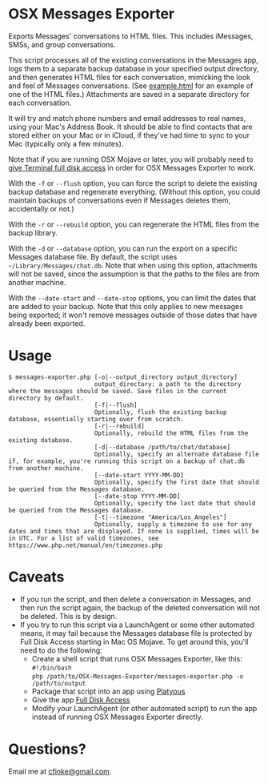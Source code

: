 OSX Messages Exporter
=====================
Exports Messages' conversations to HTML files. This includes iMessages, SMSs, and group conversations.

This script processes all of the existing conversations in the Messages app, logs them to a separate backup database in your specified output directory, and then generates HTML files for each conversation, mimicking the look and feel of Messages conversations. (See [example.html](example.html) for an example of one of the HTML files.) Attachments are saved in a separate directory for each conversation.

It will try and match phone numbers and email addresses to real names, using your Mac's Address Book. It should be able to find contacts that are stored either on your Mac or in iCloud, if they've had time to sync to your Mac (typically only a few minutes).

Note that if you are running OSX Mojave or later, you will probably need to [give Terminal full disk access](https://osxdaily.com/2018/10/09/fix-operation-not-permitted-terminal-error-macos/) in order for OSX Messages Exporter to work.

With the `-f` or `--flush` option, you can force the script to delete the existing backup database and regenerate everything. (Without this option, you could maintain backups of conversations even if Messages deletes them, accidentally or not.) 

With the `-r` or `--rebuild` option, you can regenerate the HTML files from the backup library.

With the `-d` or `--database` option, you can run the export on a specific Messages database file. By default, the script uses `~/Library/Messages/chat.db`. Note that when using this option, attachments will not be saved, since the assumption is that the paths to the files are from another machine.

With the `--date-start` and `--date-stop` options, you can limit the dates that are added to your backup. Note that this only applies to new messages being exported; it won't remove messages outside of those dates that have already been exported.

Usage
=====
```
$ messages-exporter.php [-o|--output_directory output_directory]
                        output_directory: a path to the directory where the messages should be saved. Save files in the current directory by default.
                        [-f|--flush]
                        Optionally, flush the existing backup database, essentially starting over from scratch.
                        [-r|--rebuild]
                        Optionally, rebuild the HTML files from the existing database.
                        [-d|--database /path/to/chat/database]
                        Optionally, specify an alternate database file if, for example, you're running this script on a backup of chat.db from another machine.
                        [--date-start YYYY-MM-DD]
                        Optionally, specify the first date that should be queried from the Messages database.
                        [--date-stop YYYY-MM-DD]
                        Optionally, specify the last date that should be queried from the Messages database.
                        [-t|--timezone "America/Los_Angeles"]
                        Optionally, supply a timezone to use for any dates and times that are displayed. If none is supplied, times will be in UTC. For a list of valid timezones, see https://www.php.net/manual/en/timezones.php
```

Caveats
=======

* If you run the script, and then delete a conversation in Messages, and then run the script again, the backup of the deleted conversation will not be deleted. This is by design.
* If you try to run this script via a LaunchAgent or some other automated means, it may fail because the Messages database file is protected by Full Disk Access starting in Mac OS Mojave.  To get around this, you'll need to do the following:
    * Create a shell script that runs OSX Messages Exporter, like this:  
`#!/bin/bash`  
`php /path/to/OSX-Messages-Exporter/messages-exporter.php -o /path/to/output`
    * Package that script into an app using [Platypus](https://github.com/cfinke/OSX-Messages-Exporter)
    * Give the app [Full Disk Access](https://macpaw.com/how-to/full-disk-access-mojave)
    * Modify your LaunchAgent (or other automated script) to run the app instead of running OSX Messages Exporter directly.

Questions?
==========
Email me at cfinke@gmail.com.